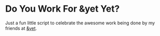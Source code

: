 Do You Work For &yet Yet?
=====================

Just a fun little script to celebrate the awesome work being done by my friends at [&yet](http://andyet.net).
